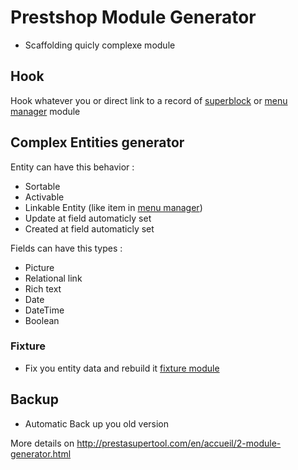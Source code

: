 # Prestshop Module Generator

* Scaffolding quicly complexe module

## Hook 
Hook whatever you or direct link to a record of [superblock](http://prestasupertool.com/en/3-superblock.html) or [menu manager](http://prestasupertool.com/en/4-menu-manager-.html) module

## Complex Entities generator
Entity can have this behavior :
* Sortable 
* Activable 
* Linkable Entity (like item in [menu manager](http://prestasupertool.com/en/4-menu-manager-.html)) 
* Update at field automaticly set
* Created at field automaticly set


Fields can have this types : 
* Picture 
* Relational link
* Rich text
* Date
* DateTime
* Boolean



### Fixture 
* Fix you entity data and rebuild it [fixture module]()

## Backup
* Automatic Back up you old version



More details on 
http://prestasupertool.com/en/accueil/2-module-generator.html
